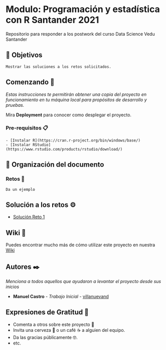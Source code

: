 # Modulo: Programación y estadística con R Santander 2021

Repositorio para responder a los postwork del curso Data Science Vedu Santander

## :dart: Objetivos
```
Mostrar las soluciones a los retos solicitados.
```

## Comenzando 🚀

_Estas instrucciones te permitirán obtener una copia del proyecto en funcionamiento en tu máquina local para propósitos de desarrollo y pruebas._

Mira **Deployment** para conocer como desplegar el proyecto.


### Pre-requisitos 📋


```
- [Instalar R](https://cran.r-project.org/bin/windows/base/)
- [Instalar RStudio](https://www.rstudio.com/products/rstudio/download/)

```
## 📂 Organización del documento
### Retos 🔧



```
Da un ejemplo
```


## Solución a los retos  ⚙️

- [Solución Reto 1](https://github.com/fernandouia/Bedu/blob/main/Reto2.R) 


## Wiki 📖

Puedes encontrar mucho más de cómo utilizar este proyecto en nuestra [Wiki](https://github.com/tu/proyecto/wiki)

## Autores ✒️

_Menciona a todos aquellos que ayudaron a levantar el proyecto desde sus inicios_

* **Manuel Castro** - *Trabajo Inicial* - [villanuevand](https://github.com/villanuevand)


## Expresiones de Gratitud 🎁

* Comenta a otros sobre este proyecto 📢
* Invita una cerveza 🍺 o un café ☕ a alguien del equipo. 
* Da las gracias públicamente 🤓.
* etc.



